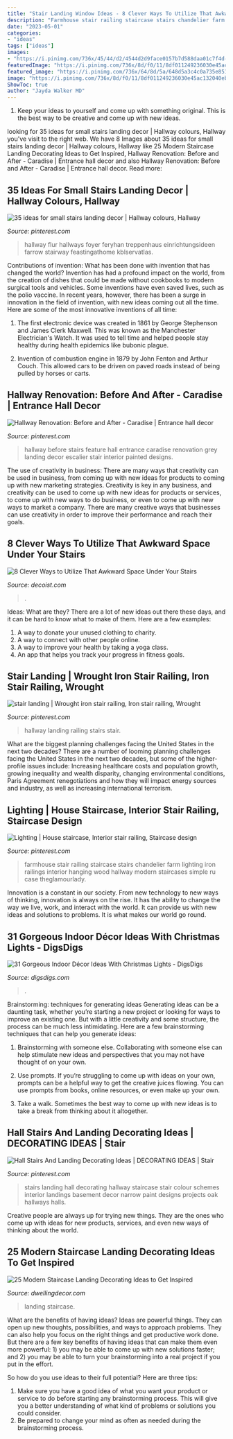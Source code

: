 ```yaml
---
title: "Stair Landing Window Ideas - 8 Clever Ways To Utilize That Awkward Space Under Your Stairs"
description: "Farmhouse stair railing staircase stairs chandelier farm lighting iron railings interior hanging wood hallway modern staircases simple ru case theglamourlady"
date: "2023-05-01"
categories:
- "ideas"
tags: ["ideas"]
images:
- "https://i.pinimg.com/736x/45/44/d2/4544d2d9face0157b7d588daa01c7f4d--basement-staircase-oak-stairs.jpg"
featuredImage: "https://i.pinimg.com/736x/8d/f0/11/8df011249236030e45ac132040eb3ebc--hallway-chandelier-sputnik-chandelier.jpg"
featured_image: "https://i.pinimg.com/736x/64/8d/5a/648d5a3c4c0a735e85110880e9202aed.jpg"
image: "https://i.pinimg.com/736x/8d/f0/11/8df011249236030e45ac132040eb3ebc--hallway-chandelier-sputnik-chandelier.jpg"
ShowToc: true
author: "Jayda Walker MD"
---
```



1. Keep your ideas to yourself and come up with something original. This is the best way to be creative and come up with new ideas.

	

		
looking for 35 ideas for small stairs landing decor | Hallway colours, Hallway you've visit to the right web. We have 8 Images about 35 ideas for small stairs landing decor | Hallway colours, Hallway like 25 Modern Staircase Landing Decorating Ideas to Get Inspired, Hallway Renovation: Before and After - Caradise | Entrance hall decor and also Hallway Renovation: Before and After - Caradise | Entrance hall decor. Read more:
		
    
## 35 Ideas For Small Stairs Landing Decor | Hallway Colours, Hallway

<img loading=lazy src="https://i.pinimg.com/736x/40/29/0b/40290b0f60e9fa07835b7e8269c9bb1e.jpg" onerror="this.onerror=null;this.src='https://tse3.mm.bing.net/th?id=OIP.DOwfcJlKlnNf6r11RKnshgAAAA&amp;pid=15.1';" alt="35 ideas for small stairs landing decor | Hallway colours, Hallway">

_Source: pinterest.com_

>hallway flur hallways foyer feryhan treppenhaus einrichtungsideen farrow stairway feastingathome kblservatlas. 

	

Contributions of invention: What has been done with invention that has changed the world?
Invention has had a profound impact on the world, from the creation of dishes that could be made without cookbooks to modern surgical tools and vehicles. Some inventions have even saved lives, such as the polio vaccine. In recent years, however, there has been a surge in innovation in the field of invention, with new ideas coming out all the time. Here are some of the most innovative inventions of all time:
1) The first electronic device was created in 1861 by George Stephenson and James Clerk Maxwell. This was known as the Manchester Electrician's Watch. It was used to tell time and helped people stay healthy during health epidemics like bubonic plague.

2) Invention of combustion engine in 1879 by John Fenton and Arthur Couch. This allowed cars to be driven on paved roads instead of being pulled by horses or carts.

    
## Hallway Renovation: Before And After - Caradise | Entrance Hall Decor

<img loading=lazy src="https://i.pinimg.com/736x/d2/b2/c6/d2b2c62ee80e4c3a487b3372f83aa935.jpg" onerror="this.onerror=null;this.src='https://tse2.mm.bing.net/th?id=OIP.sHeJ7qeFHUS2oILk-NVrOwHaLH&amp;pid=15.1';" alt="Hallway Renovation: Before and After - Caradise | Entrance hall decor">

_Source: pinterest.com_

>hallway before stairs feature hall entrance caradise renovation grey landing decor escalier stair interior painted designs. 

	

The use of creativity in business: There are many ways that creativity can be used in business, from coming up with new ideas for products to coming up with new marketing strategies.
Creativity is key in any business, and creativity can be used to come up with new ideas for products or services, to come up with new ways to do business, or even to come up with new ways to market a company. There are many creative ways that businesses can use creativity in order to improve their performance and reach their goals.

    
## 8 Clever Ways To Utilize That Awkward Space Under Your Stairs

<img loading=lazy src="https://cdn.decoist.com/wp-content/uploads/2015/06/Under-Stairs-Dog-Bed.jpg" onerror="this.onerror=null;this.src='https://tse1.mm.bing.net/th?id=OIP.mk-TsQQ_Pp2fFPfsF_F_ygHaFd&amp;pid=15.1';" alt="8 Clever Ways to Utilize That Awkward Space Under Your Stairs">

_Source: decoist.com_

>. 

	

Ideas: What are they?
There are a lot of new ideas out there these days, and it can be hard to know what to make of them. Here are a few examples:
1. A way to donate your unused clothing to charity.
2. A way to connect with other people online.
3. A way to improve your health by taking a yoga class.
4. An app that helps you track your progress in fitness goals.

    
## Stair Landing | Wrought Iron Stair Railing, Iron Stair Railing, Wrought

<img loading=lazy src="https://i.pinimg.com/736x/8d/f0/11/8df011249236030e45ac132040eb3ebc--hallway-chandelier-sputnik-chandelier.jpg" onerror="this.onerror=null;this.src='https://tse1.mm.bing.net/th?id=OIP.G3X4TX1PyVTliUP9Y60IyQHaK6&amp;pid=15.1';" alt="stair landing | Wrought iron stair railing, Iron stair railing, Wrought">

_Source: pinterest.com_

>hallway landing railing stairs stair. 

	

What are the biggest planning challenges facing the United States in the next two decades?
There are a number of looming planning challenges facing the United States in the next two decades, but some of the higher-profile issues include: Increasing healthcare costs and population growth, growing inequality and wealth disparity, changing environmental conditions, Paris Agreement renegotiations and how they will impact energy sources and industry, as well as increasing international terrorism.

    
## Lighting | House Staircase, Interior Stair Railing, Staircase Design

<img loading=lazy src="https://i.pinimg.com/736x/64/8d/5a/648d5a3c4c0a735e85110880e9202aed.jpg" onerror="this.onerror=null;this.src='https://tse1.mm.bing.net/th?id=OIP.1x0nCV0chrujBBWJc3XEMAHaLH&amp;pid=15.1';" alt="Lighting | House staircase, Interior stair railing, Staircase design">

_Source: pinterest.com_

>farmhouse stair railing staircase stairs chandelier farm lighting iron railings interior hanging wood hallway modern staircases simple ru case theglamourlady. 

	

Innovation is a constant in our society. From new technology to new ways of thinking, innovation is always on the rise. It has the ability to change the way we live, work, and interact with the world. It can provide us with new ideas and solutions to problems. It is what makes our world go round.

    
## 31 Gorgeous Indoor Décor Ideas With Christmas Lights - DigsDigs

<img loading=lazy src="https://www.digsdigs.com/photos/gorgeous-indoor-decor-ideas-with-christmas-lights-23-554x415.jpg" onerror="this.onerror=null;this.src='https://tse4.mm.bing.net/th?id=OIP.I87fSeXQMS5n70kZ3Sd68wHaFj&amp;pid=15.1';" alt="31 Gorgeous Indoor Décor Ideas With Christmas Lights - DigsDigs">

_Source: digsdigs.com_

>. 

	

Brainstorming: techniques for generating ideas
Generating ideas can be a daunting task, whether you’re starting a new project or looking for ways to improve an existing one. But with a little creativity and some structure, the process can be much less intimidating.
Here are a few brainstorming techniques that can help you generate ideas:

1. Brainstorming with someone else. Collaborating with someone else can help stimulate new ideas and perspectives that you may not have thought of on your own.

2. Use prompts. If you’re struggling to come up with ideas on your own, prompts can be a helpful way to get the creative juices flowing. You can use prompts from books, online resources, or even make up your own.

3. Take a walk. Sometimes the best way to come up with new ideas is to take a break from thinking about it altogether.

    
## Hall Stairs And Landing Decorating Ideas | DECORATING IDEAS | Stair

<img loading=lazy src="https://i.pinimg.com/736x/45/44/d2/4544d2d9face0157b7d588daa01c7f4d--basement-staircase-oak-stairs.jpg" onerror="this.onerror=null;this.src='https://tse1.mm.bing.net/th?id=OIP.eGja0dCPkjYvMMpTUvwa9AHaLH&amp;pid=15.1';" alt="Hall Stairs And Landing Decorating Ideas | DECORATING IDEAS | Stair">

_Source: pinterest.com_

>stairs landing hall decorating hallway staircase stair colour schemes interior landings basement decor narrow paint designs projects oak hallways halls. 

	

Creative people are always up for trying new things. They are the ones who come up with ideas for new products, services, and even new ways of thinking about the world.

    
## 25 Modern Staircase Landing Decorating Ideas To Get Inspired

<img loading=lazy src="https://www.dwellingdecor.com/wp-content/uploads/2016/02/Modern-Stair-Landing-Home-Design-Ideas.jpg" onerror="this.onerror=null;this.src='https://tse4.mm.bing.net/th?id=OIP.QbXZlaBA88zLpyPvLphh1wHaJ3&amp;pid=15.1';" alt="25 Modern Staircase Landing Decorating Ideas to Get Inspired">

_Source: dwellingdecor.com_

>landing staircase. 

	

What are the benefits of having ideas?
Ideas are powerful things. They can open up new thoughts, possibilities, and ways to approach problems. They can also help you focus on the right things and get productive work done.
But there are a few key benefits of having ideas that can make them even more powerful: 1) you may be able to come up with new solutions faster; and 2) you may be able to turn your brainstorming into a real project if you put in the effort.

So how do you use ideas to their full potential? Here are three tips: 
1) Make sure you have a good idea of what you want your product or service to do before starting any brainstorming process. This will give you a better understanding of what kind of problems or solutions you could consider. 
2) Be prepared to change your mind as often as needed during the brainstorming process.

